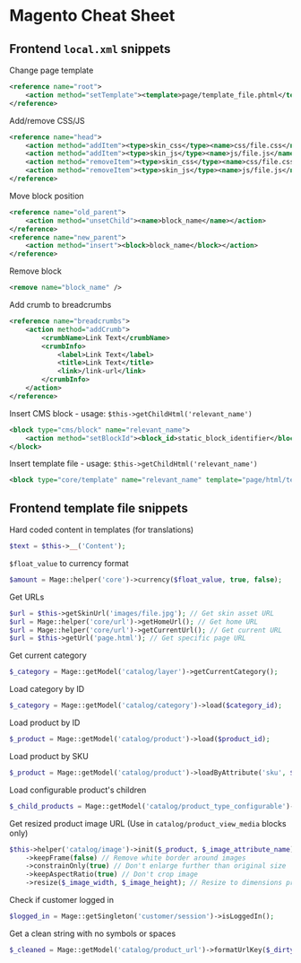 Magento Cheat Sheet
===================

Frontend `local.xml` snippets
-----------------------------

Change page template
```xml
<reference name="root">
    <action method="setTemplate"><template>page/template_file.phtml</template></action>
</reference>
```

Add/remove CSS/JS
```xml
<reference name="head">
    <action method="addItem"><type>skin_css</type><name>css/file.css</name><params/></action>
    <action method="addItem"><type>skin_js</type><name>js/file.js</name><params/></action>
    <action method="removeItem"><type>skin_css</type><name>css/file.css</name><params/></action>
    <action method="removeItem"><type>skin_js</type><name>js/file.js</name><params/></action>
</reference>
```

Move block position
```xml
<reference name="old_parent">
    <action method="unsetChild"><name>block_name</name></action>
</reference>
<reference name="new_parent">
    <action method="insert"><block>block_name</block></action>
</reference>
```

Remove block
```xml
<remove name="block_name" />
```

Add crumb to breadcrumbs
```xml
<reference name="breadcrumbs">
    <action method="addCrumb">
        <crumbName>Link Text</crumbName>
        <crumbInfo>
            <label>Link Text</label>
            <title>Link Text</title>
            <link>/link-url</link>
        </crumbInfo>
    </action>
</reference>
```

Insert CMS block - usage: `$this->getChildHtml('relevant_name')`
```xml
<block type="cms/block" name="relevant_name">
    <action method="setBlockId"><block_id>static_block_identifier</block_id></action>
</block>
```

Insert template file - usage: `$this->getChildHtml('relevant_name')`
```xml
<block type="core/template" name="relevant_name" template="page/html/template_file.phtml" />
```

Frontend template file snippets
-------------------------------

Hard coded content in templates (for translations)
```php
$text = $this->__('Content');
```

`$float_value` to currency format
```php
$amount = Mage::helper('core')->currency($float_value, true, false);
```

Get URLs
```php
$url = $this->getSkinUrl('images/file.jpg'); // Get skin asset URL
$url = Mage::helper('core/url')->getHomeUrl(); // Get home URL
$url = Mage::helper('core/url')->getCurrentUrl(); // Get current URL
$url = $this->getUrl('page.html'); // Get specific page URL
```

Get current category
```php
$_category = Mage::getModel('catalog/layer')->getCurrentCategory();
```

Load category by ID
```php
$_category = Mage::getModel('catalog/category')->load($category_id);
```

Load product by ID
```php
$_product = Mage::getModel('catalog/product')->load($product_id);
```

Load product by SKU
```php
$_product = Mage::getModel('catalog/product')->loadByAttribute('sku', $product_sku);
```

Load configurable product's children
```php
$_child_products = Mage::getModel('catalog/product_type_configurable')->getUsedProducts(null, $_product);
```

Get resized product image URL (Use in `catalog/product_view_media` blocks only)
```php
$this->helper('catalog/image')->init($_product, $_image_attribute_name)
    ->keepFrame(false) // Remove white border around images
    ->constrainOnly(true) // Don't enlarge further than original size
    ->keepAspectRatio(true) // Don't crop image
    ->resize($_image_width, $_image_height); // Resize to dimensions provided
```

Check if customer logged in
```php
$logged_in = Mage::getSingleton('customer/session')->isLoggedIn();
```

Get a clean string with no symbols or spaces
```php
$_cleaned = Mage::getModel('catalog/product_url')->formatUrlKey($_dirty);
```
